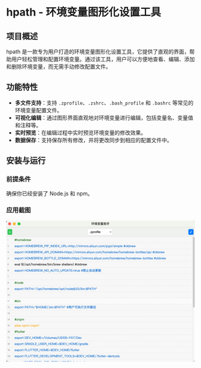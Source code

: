 # hpath - 环境变量图形化设置工具

## 项目概述
hpath 是一款专为用户打造的环境变量图形化设置工具，它提供了直观的界面，帮助用户轻松管理和配置环境变量。通过该工具，用户可以方便地查看、编辑、添加和删除环境变量，而无需手动修改配置文件。

## 功能特性
- **多文件支持**：支持 `.zprofile`、`.zshrc`、`.bash_profile` 和 `.bashrc` 等常见的环境变量配置文件。
- **可视化编辑**：通过图形界面直观地对环境变量进行编辑，包括变量名、变量值和注释等。
- **实时预览**：在编辑过程中实时预览环境变量的修改效果。
- **数据保存**：支持保存所有修改，并将更改同步到相应的配置文件中。

## 安装与运行
### 前提条件
确保你已经安装了 Node.js 和 npm。

### 应用截图

![应用截图](cap1.png)
